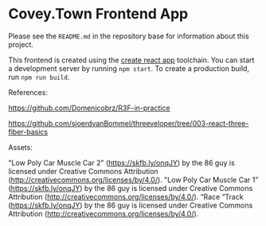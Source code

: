 # Covey.Town Frontend App

Please see the `README.md` in the repository base for information about this project.

This frontend is created using the [create react app](https://create-react-app.dev) toolchain. You
can start a development server by running `npm start`. To create a production build, run
`npm run build`.

References:

https://github.com/Domenicobrz/R3F-in-practice

https://github.com/sjoerdvanBommel/threeveloper/tree/003-react-three-fiber-basics

Assets:

"Low Poly Car Muscle Car 2" (https://skfb.ly/onqJY) by the 86 guy is licensed under Creative Commons
Attribution (http://creativecommons.org/licenses/by/4.0/). "Low Poly Car Muscle Car 1”
(https://skfb.ly/onqJY) by the 86 guy is licensed under Creative Commons Attribution
(http://creativecommons.org/licenses/by/4.0/). “Race “Track (https://skfb.ly/onqJY) by the 86 guy is
licensed under Creative Commons Attribution (http://creativecommons.org/licenses/by/4.0/).
